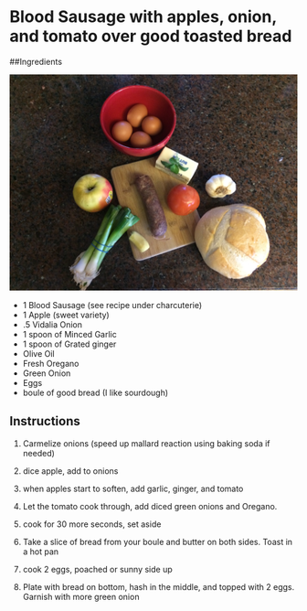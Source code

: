 # Blood Sausage with apples, onion, and tomato over good toasted bread

##Ingredients

![Ingredients](./images/bsae_ingredients.jpg)

* 1 Blood Sausage (see recipe under charcuterie)
* 1 Apple (sweet variety)
* .5 Vidalia Onion
* 1 spoon of Minced Garlic
* 1 spoon of Grated ginger
* Olive Oil
* Fresh Oregano
* Green Onion
* Eggs
* boule of good bread (I like sourdough)

## Instructions

1) Carmelize onions (speed up mallard reaction using baking soda if needed)
2) dice apple, add to onions
3) when apples start to soften, add garlic, ginger, and tomato
4) Let the tomato cook through, add diced green onions and Oregano.
5) cook for 30 more seconds, set aside
6) Take a slice of bread from your boule and butter on both sides.  Toast in a hot pan
7) cook 2 eggs, poached or sunny side up

8) Plate with bread on bottom, hash in the middle, and topped with 2 eggs.  Garnish with more green onion
